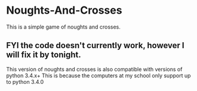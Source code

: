 # Noughts-And-Crosses
This is a simple game of noughts and crosses.


## FYI the code doesn't currently work, however I will fix it by tonight.

This version of noughts and crosses is also compatible with versions of python 3.4.x+
This is because the computers at my school only support up to python 3.4.0
